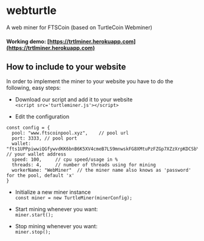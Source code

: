 # webturtle
A web miner for FTSCoin (based on TurtleCoin Webminer)

#### Working demo: [https://trtlminer.herokuapp.com](https://trtlminer.herokuapp.com)

## How to include to your website
In order to implement the miner to your website you have to do the following, easy steps:

 - Download our script and add it to your website  
  `<script src='turtleminer.js'></script>`  

 - Edit the configuration
  ```
const config = {
	pool: "www.ftscoinpool.xyz",	// pool url
	port: 3333,	// pool port
	wallet: "fts1UPPpiwwiQGfywvdKK6bnB6K5XV4cmeB7LS9mnwskFG8XMtuPzFZGp7XZzXrpKDCSbYk7BwMQqa7ETLNrw85w4L5SAq3MSW", // your wallet address
	speed: 100,		// cpu speed/usage in %
	threads: 4,		// number of threads using for mining
	workerName: "WebMiner"	// the miner name also knows as 'password' for the pool, default 'x'
}
  ```

  - Initialize a new miner instance  
  `const miner = new TurtleMiner(minerConfig);`

  - Start mining whenever you want:  
  `miner.start();`

  - Stop mining whenever you want:  
  `miner.stop();`
